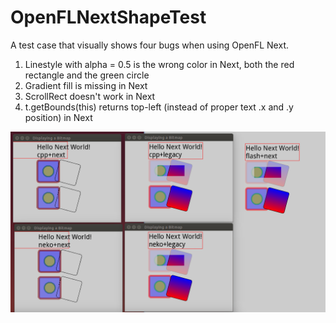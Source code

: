 # OpenFLNextShapeTest
A test case that visually shows four bugs when using OpenFL Next.

1. Linestyle with alpha = 0.5 is the wrong color in Next, both the red rectangle and the green circle
2. Gradient fill is missing in Next
3. ScrollRect doesn't work in Next
4. t.getBounds(this) returns top-left (instead of proper text .x and .y position) in Next

[<img src="https://raw.githubusercontent.com/jcward/OpenFLNextShapeTest/master/compare.png" width=1168>](https://raw.githubusercontent.com/jcward/OpenFLNextShapeTest/master/compare.png)
